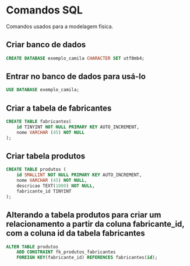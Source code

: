 # Comandos SQL

Comandos usados para a modelagem física.

## Criar banco de dados

```sql
CREATE DATABASE exemplo_camila CHARACTER SET utf8mb4;
```
## Entrar no banco de dados para usá-lo
```sql
USE DATABASE exemplo_camila;
```
## Criar a tabela de fabricantes
```sql
CREATE TABLE fabricantes(
    id TINYINT NOT NULL PRIMARY KEY AUTO_INCREMENT,
    nome VARCHAR (45) NOT NULL 
);
```
## Criar tabela produtos
```sql
CREATE TABLE produtos (
    id SMALLINT NOT NULL PRIMARY KEY AUTO_INCREMENT,
    nome VARCHAR (45) NOT NULL,
    descricao TEXT(1000) NOT NULL,
    fabricante_id TINYINT
);
```
## Alterando a tabela produtos para criar um relacionamento a partir da coluna fabricante_id, com a coluna id da tabela fabricantes
```sql
ALTER TABLE produtos
    ADD CONSTRAINT fk_produtos_fabricantes
    FOREIGN KEY(fabricante_id) REFERENCES fabricantes(id);
```